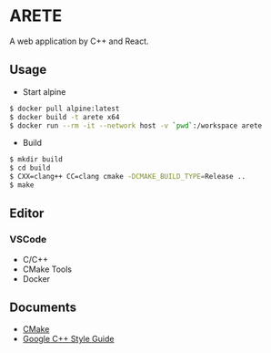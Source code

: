 # ARETE

A web application by C++ and React.

## Usage

- Start alpine

```bash
$ docker pull alpine:latest
$ docker build -t arete x64
$ docker run --rm -it --network host -v `pwd`:/workspace arete
```

- Build

```bash
$ mkdir build
$ cd build
$ CXX=clang++ CC=clang cmake -DCMAKE_BUILD_TYPE=Release ..
$ make
```

## Editor

### VSCode

- C/C++
- CMake Tools
- Docker

## Documents

- [CMake](https://cmake.org/cmake/help/latest/guide/tutorial/index.html)
- [Google C++ Style Guide](https://google.github.io/styleguide/cppguide.html)
